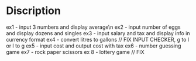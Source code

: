 # Discription

ex1 - input 3 numbers and display average\n
ex2 - input number of eggs and display dozens and singles
ex3 - input salary and tax and display info in currency format
ex4 - convert litres to gallons // FIX INPUT CHECKER, g to l or l to g
ex5 - input cost and output cost with tax
ex6 - number guessing game
ex7 - rock paper scissors
ex 8 - lottery game // FIX
